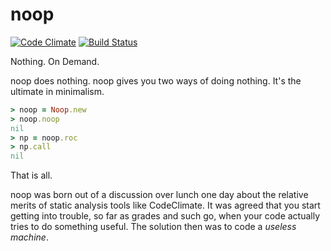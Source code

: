 noop 
===
[![Code Climate](https://codeclimate.com/github/ludamillion/noop/badges/gpa.svg)](https://codeclimate.com/github/ludamillion/noop)
[![Build Status](https://travis-ci.org/ludamillion/noop.svg?branch=master)](https://travis-ci.org/ludamillion/noop)

Nothing. On Demand.

noop does nothing. noop gives you two ways of doing nothing. It's the ultimate in minimalism.

```ruby
> noop = Noop.new
> noop.noop
nil
> np = noop.roc
> np.call
nil
```

That is all.

noop was born out of a discussion over lunch one day about the relative merits of static analysis tools like CodeClimate. It was agreed that you start getting into trouble, so far as grades and such go, when your code actually tries to do something useful. The solution then was to code a *useless machine*.
